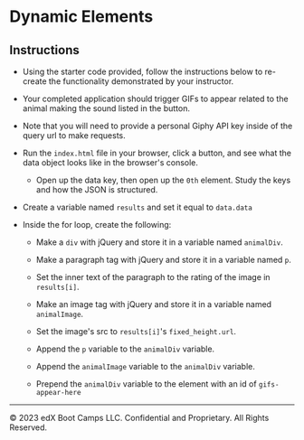 # Dynamic Elements

## Instructions

* Using the starter code provided, follow the instructions below to re-create the functionality demonstrated by your instructor.

* Your completed application should trigger GIFs to appear related to the animal making the sound listed in the button.

* Note that you will need to provide a personal Giphy API key inside of the query url to make requests.

* Run the `index.html` file in your browser, click a button, and see what the data object looks like in the browser's console.

  * Open up the data key, then open up the `0th` element. Study the keys and how the JSON is structured.

* Create a variable named `results` and set it equal to `data.data`

* Inside the for loop, create the following:

  * Make a `div` with jQuery and store it in a variable named `animalDiv`.

  * Make a paragraph tag with jQuery and store it in a variable named `p`.

  * Set the inner text of the paragraph to the rating of the image in `results[i]`.

  * Make an image tag with jQuery and store it in a variable named `animalImage`.

  * Set the image's src to `results[i]`'s `fixed_height.url`.

  * Append the `p` variable to the `animalDiv` variable.

  * Append the `animalImage` variable to the `animalDiv` variable.

  * Prepend the `animalDiv` variable to the element with an id of `gifs-appear-here`

---

© 2023 edX Boot Camps LLC. Confidential and Proprietary. All Rights Reserved.
